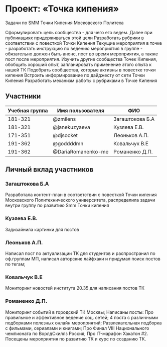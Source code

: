 # Проект: «Точка кипения»

Задачи по SMM Точки Кипения Московского Политеха

Сформулировать цель сообщества - для чего его ведем. Далее при публикациях придерживаться этой цели
Разработать рубрики в соответствии с повесткой Точки Кипения
Текущие мероприятия в точке - разработать инструкцию по ведению мероприятия в группе - обязательно должен быть анонс, пост во время мероприятия, а также пост после мероприятия.
Изучить другие сообщества Точек Кипения, обобщить хороший опыт, запланировать применение этого опыта к нашей ТК
Подобрать сообщества, которые активны в повестке точки кипения
Встроить информирование по дайджесту от сети Точки Кипения
Разработать механизм работы с рубриками в Точке Кипения


## Участники

| Учебная группа | Имя пользователя  | ФИО                      |
|----------------|-------------------|--------------------------|
| 181-321        | @zmilens          | Загаштокова Б.А          |
| 181-321        | @janekuzyaeva     | Кузяева Е.В.             |
| 171-351        | @djsocket         | Леоньков А.П.            |
| 191-362        | @goddddmn         | Ковальчук В.Е            |
| 191-362        | @DariaRomanenko-me| Романенко Д.П.           |
## Личный вклад участников

### Загаштокова Б.А 

Разработала контент-план в соответствии с повесткой Точки кипения Московского Политехнического университета, распределила задачи внутри группу по развитию Smm Точки кипения

### Кузяева Е.В. 

Задизайнила картинки для постов

### Леоньков А.П. 

Написал пост по актуализации ТК для студентов и распространил по оф.группам МП, написал авторские лайфхаки и придумал поиск постов по тегам;

### Ковальчук В.Е

Мониторинг новостей института 20.35 для написания постов ТК

### Романенко Д.П.

Мониторинг событий в городский ТК Москвы;
Написаны посты:
  Про правильное и эффективное ведение соц. сетей;
  4 поста с различными подборками полезных онлайн мероприятий;
  Развлекательная подборка с фильмами, сериалами и книгами;
  Про Финал VIII Национального чемпионата по ВорлдСкиллз Россия;
  Про IT-марафон Хакатон #2.
Посещены мероприятия по развитию ТК и курс по созданию ТК.
  
